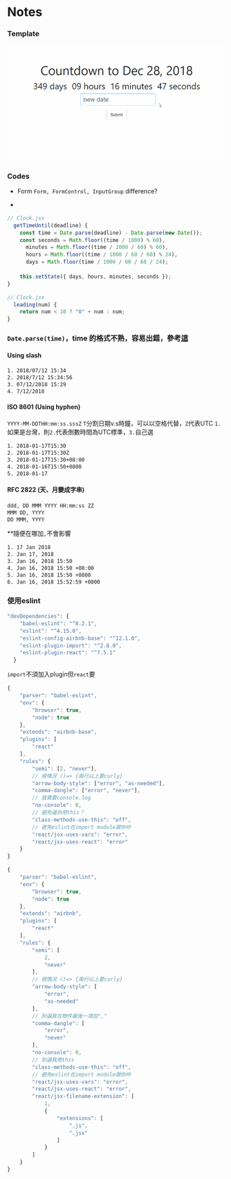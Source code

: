 # Notes
### Template
![](https://github.com/Jiaaa1014/CountDown-React/blob/master/public/CountDown.gif)

### Codes
* Form
  `Form, FormControl, InputGroup` difference?

*

```js
// Clock.jsx
  getTimeUntil(deadline) {
    const time = Date.parse(deadline) - Date.parse(new Date());
    const seconds = Math.floor((time / 1000) % 60),
      minutes = Math.floor((time / 1000 / 60) % 60),
      hours = Math.floor((time / 1000 / 60 / 60) % 24),
      days = Math.floor(time / 1000 / 60 / 60 / 24);

    this.setState({ days, hours, minutes, seconds });
}
```

```js
// Clock.jsx
  leading(num) {
    return num < 10 ? "0" + num : num;
}
```

### `Date.parse(time)`，time 的格式不熟，容易出錯，參考[這](https://eyesofkids.gitbooks.io/javascript-start-from-es6/content/part3/datetime.html)

#### Using slash
```
1. 2018/07/12 15:34
2. 2018/7/12 15:34:56
3. 07/12/2018 15:29
4. 7/12/2018
```

#### ISO 8601 (Using hyphen)

`YYYY-MM-DDTHH:mm:ss.sssZ`
`T`分割日期v.s時鐘，可以以空格代替，`Z`代表UTC
`1.`如果是台灣，則`2.`代表倒數時間為UTC標準，`3.`自己選
```
1. 2018-01-17T15:30
2. 2018-01-17T15:30Z
3. 2018-01-17T15:30+08:00
4. 2018-01-16T15:50+0800
5. 2018-01-17
```
#### RFC 2822 (天、月變成字串)

```
ddd, DD MMM YYYY HH:mm:ss ZZ
MMM DD, YYYY
DD MMM, YYYY
```
**隨便在哪加`,`不會影響
```
1. 17 Jan 2018
2. Jan 17, 2018
3. Jan 16, 2018 15:50
4. Jan 16, 2018 15:50 +08:00
5. Jan 16, 2018 15:50 +0800
6. Jan 16, 2018 15:52:59 +0800
```

### 使用eslint
```js
"devDependencies": {
    "babel-eslint": "^8.2.1",
    "eslint": "^4.15.0",
    "eslint-config-airbnb-base": "^12.1.0",
    "eslint-plugin-import": "^2.8.0",
    "eslint-plugin-react": "^7.5.1"
  }
```
`import`不須加入plugin但`react`要

```js
{
    "parser": "babel-eslint",
    "env": {
        "browser": true,
        "node": true
    },
    "extends": "airbnb-base",
    "plugins": [
        "react"
    ],
    "rules": {
        "semi": [2, "never"],
        // 視情況 ()=> {兩行以上要curly}
        "arrow-body-style": ["error", "as-needed"],
        "comma-dangle": ["error", "never"],
        // 我需要console.log
        "no-console": 0,
        // 避免逼你用this？
        "class-methods-use-this": "off",
        // 避免eslint在import module跟你吵
        "react/jsx-uses-vars": "error",
        "react/jsx-uses-react": "error"
    }
}
```
```js
{
    "parser": "babel-eslint",
    "env": {
        "browser": true,
        "node": true
    },
    "extends": "airbnb",
    "plugins": [
        "react"
    ],
    "rules": {
        "semi": [
            2,
            "never"
        ],
        // 視情況 ()=> {兩行以上要curly}
        "arrow-body-style": [
            "error",
            "as-needed"
        ],
        // 別逼我在物件最後一項加","
        "comma-dangle": [
            "error",
            "never"
        ],
        "no-console": 0,
        // 別逼我用this
        "class-methods-use-this": "off",
        // 避免eslint在import module跟你吵
        "react/jsx-uses-vars": "error",
        "react/jsx-uses-react": "error",
        "react/jsx-filename-extension": [
            1,
            {
                "extensions": [
                    ".js",
                    ".jsx"
                ]
            }
        ]
    }
}
```
